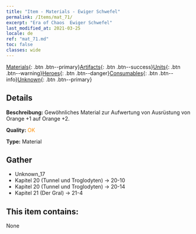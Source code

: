 ```yaml
---
title: "Item - Materials - Ewiger Schwefel"
permalink: /Items/mat_71/
excerpt: "Era of Chaos  Ewiger Schwefel"
last_modified_at: 2021-03-25
locale: de
ref: "mat_71.md"
toc: false
classes: wide
---
```

 [Materials](/de/Items/){: .btn .btn--primary}[Artifacts](/de/Items/Artifacts/){: .btn .btn--success}[Units](/de/Items/Units/){: .btn .btn--warning}[Heroes](/de/Items/Heroes/){: .btn .btn--danger}[Consumables](/de/Items/Consumables/){: .btn .btn--info}[Unknown](/de/Items/Unknown/){: .btn .btn--primary}

## Details
 **Beschreibung:** Gewöhnliches Material zur Aufwertung von Ausrüstung von Orange +1 auf Orange +2.

 **Quality:** <span style="color: #FF8C00">OK</span>

 **Type:** Material

## Gather

*    Unknown_17 
*    Kapitel 20 (Tunnel und Troglodyten) -> 20-10 
*    Kapitel 20 (Tunnel und Troglodyten) -> 20-14 
*    Kapitel 21 (Der Gral) -> 21-4 

## This item contains:

  None

